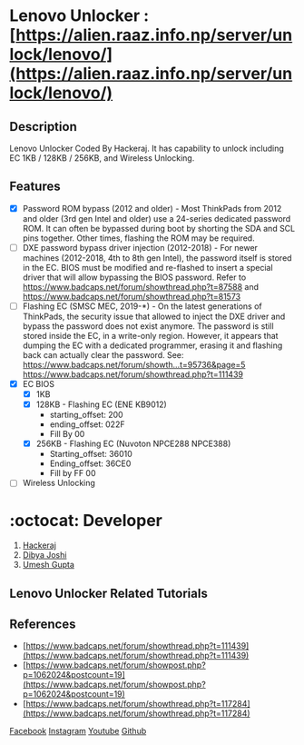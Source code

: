# Lenovo Unlocker : [https://alien.raaz.info.np/server/unlock/lenovo/](https://alien.raaz.info.np/server/unlock/lenovo/)
 
## Description
Lenovo Unlocker Coded By Hackeraj. It has capability to unlock including EC 1KB / 128KB / 256KB, and Wireless Unlocking.

## Features
* [x] Password ROM bypass (2012 and older)
      - Most ThinkPads from 2012 and older (3rd gen Intel and older) use a 24-series dedicated password ROM. It can often be bypassed during boot by shorting the SDA and SCL pins together. Other times, flashing the ROM may be required.
* [ ] DXE password bypass driver injection (2012-2018)
      - For newer machines (2012-2018, 4th to 8th gen Intel), the password itself is stored in the EC. BIOS must be modified and re-flashed to insert a special driver that will allow bypassing the BIOS password. Refer to https://www.badcaps.net/forum/showthread.php?t=87588 and https://www.badcaps.net/forum/showthread.php?t=81573
* [ ] Flashing EC (SMSC MEC, 2019-*)
      - On the latest generations of ThinkPads, the security issue that allowed to inject the DXE driver and bypass the password does not exist anymore. The password is still stored inside the EC, in a write-only region.
However, it appears that dumping the EC with a dedicated programmer, erasing it and flashing back can actually clear the password. See: https://www.badcaps.net/forum/showth...t=95736&page=5
https://www.badcaps.net/forum/showthread.php?t=111439
* [x] EC BIOS
    * [x] 1KB
    * [x] 128KB - Flashing EC (ENE KB9012)
         - starting_offset: 200
         - ending_offset: 022F
         - Fill By 00
    * [x] 256KB - Flashing EC (Nuvoton NPCE288 NPCE388)
         - Starting_offset: 36010
         - Ending_offset: 36CE0
         - Fill by FF 00
* [ ] Wireless Unlocking

# :octocat: Developer
1. [Hackeraj](https://www.facebook.com/HackerajOfficial/)
2. [Dibya Joshi](https://www.facebook.com/dibya.joshi.99)
3. [Umesh Gupta](https://www.facebook.com/umeshkumarguptanp/)

## Lenovo Unlocker Related Tutorials


## References
- [https://www.badcaps.net/forum/showthread.php?t=111439](https://www.badcaps.net/forum/showthread.php?t=111439)
- [https://www.badcaps.net/forum/showpost.php?p=1062024&postcount=19](https://www.badcaps.net/forum/showpost.php?p=1062024&postcount=19)
- [https://www.badcaps.net/forum/showthread.php?t=117284](https://www.badcaps.net/forum/showthread.php?t=117284)

[Facebook](https://www.facebook.com/HackerajOfficial/)
[Instagram](https://www.instagram.com/hackeraj/)
[Youtube](https://www.youtube.com/Hackeraj/)
[Github](https://www.github.com/HackerajOfficial/)
